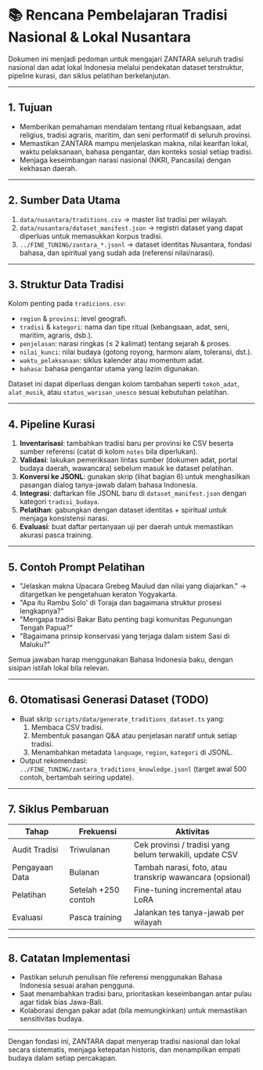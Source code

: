 # 📚 Rencana Pembelajaran Tradisi Nasional & Lokal Nusantara

Dokumen ini menjadi pedoman untuk mengajari ZANTARA seluruh tradisi nasional dan adat lokal Indonesia melalui pendekatan dataset terstruktur, pipeline kurasi, dan siklus pelatihan berkelanjutan.

---

## 1. Tujuan
- Memberikan pemahaman mendalam tentang ritual kebangsaan, adat religius, tradisi agraris, maritim, dan seni performatif di seluruh provinsi.
- Memastikan ZANTARA mampu menjelaskan makna, nilai kearifan lokal, waktu pelaksanaan, bahasa pengantar, dan konteks sosial setiap tradisi.
- Menjaga keseimbangan narasi nasional (NKRI, Pancasila) dengan kekhasan daerah.

---

## 2. Sumber Data Utama
1. `data/nusantara/traditions.csv` → master list tradisi per wilayah.
2. `data/nusantara/dataset_manifest.json` → registri dataset yang dapat diperluas untuk memasukkan korpus tradisi.
3. `../FINE_TUNING/zantara_*.jsonl` → dataset identitas Nusantara, fondasi bahasa, dan spiritual yang sudah ada (referensi nilai/narasi).

---

## 3. Struktur Data Tradisi
Kolom penting pada `tradicions.csv`:
- `region` & `provinsi`: level geografi.
- `tradisi` & `kategori`: nama dan tipe ritual (kebangsaan, adat, seni, maritim, agraris, dsb.).
- `penjelasan`: narasi ringkas (≤ 2 kalimat) tentang sejarah & proses.
- `nilai_kunci`: nilai budaya (gotong royong, harmoni alam, toleransi, dst.).
- `waktu_pelaksanaan`: siklus kalender atau momentum adat.
- `bahasa`: bahasa pengantar utama yang lazim digunakan.

Dataset ini dapat diperluas dengan kolom tambahan seperti `tokoh_adat`, `alat_musik`, atau `status_warisan_unesco` sesuai kebutuhan pelatihan.

---

## 4. Pipeline Kurasi
1. **Inventarisasi**: tambahkan tradisi baru per provinsi ke CSV beserta sumber referensi (catat di kolom `notes` bila diperlukan).
2. **Validasi**: lakukan pemeriksaan lintas sumber (dokumen adat, portal budaya daerah, wawancara) sebelum masuk ke dataset pelatihan.
3. **Konversi ke JSONL**: gunakan skrip (lihat bagian 6) untuk menghasilkan pasangan dialog tanya-jawab dalam bahasa Indonesia.
4. **Integrasi**: daftarkan file JSONL baru di `dataset_manifest.json` dengan kategori `tradisi_budaya`.
5. **Pelatihan**: gabungkan dengan dataset identitas + spiritual untuk menjaga konsistensi narasi.
6. **Evaluasi**: buat daftar pertanyaan uji per daerah untuk memastikan akurasi pasca training.

---

## 5. Contoh Prompt Pelatihan
- "Jelaskan makna Upacara Grebeg Maulud dan nilai yang diajarkan." → ditargetkan ke pengetahuan keraton Yogyakarta.
- "Apa itu Rambu Solo' di Toraja dan bagaimana struktur prosesi lengkapnya?"
- "Mengapa tradisi Bakar Batu penting bagi komunitas Pegunungan Tengah Papua?"
- "Bagaimana prinsip konservasi yang terjaga dalam sistem Sasi di Maluku?"

Semua jawaban harap menggunakan Bahasa Indonesia baku, dengan sisipan istilah lokal bila relevan.

---

## 6. Otomatisasi Generasi Dataset (TODO)
- Buat skrip `scripts/data/generate_traditions_dataset.ts` yang:
  1. Membaca CSV tradisi.
  2. Membentuk pasangan Q&A atau penjelasan naratif untuk setiap tradisi.
  3. Menambahkan metadata `language`, `region`, `kategori` di JSONL.
- Output rekomendasi: `../FINE_TUNING/zantara_traditions_knowledge.jsonl` (target awal 500 contoh, bertambah seiring update).

---

## 7. Siklus Pembaruan
| Tahap | Frekuensi | Aktivitas |
|-------|-----------|-----------|
| Audit Tradisi | Triwulanan | Cek provinsi / tradisi yang belum terwakili, update CSV |
| Pengayaan Data | Bulanan | Tambah narasi, foto, atau transkrip wawancara (opsional) |
| Pelatihan | Setelah +250 contoh | Fine-tuning incremental atau LoRA |
| Evaluasi | Pasca training | Jalankan tes tanya-jawab per wilayah |

---

## 8. Catatan Implementasi
- Pastikan seluruh penulisan file referensi menggunakan Bahasa Indonesia sesuai arahan pengguna.
- Saat menambahkan tradisi baru, prioritaskan keseimbangan antar pulau agar tidak bias Jawa-Bali.
- Kolaborasi dengan pakar adat (bila memungkinkan) untuk memastikan sensitivitas budaya.

---

Dengan fondasi ini, ZANTARA dapat menyerap tradisi nasional dan lokal secara sistematis, menjaga ketepatan historis, dan menampilkan empati budaya dalam setiap percakapan.
